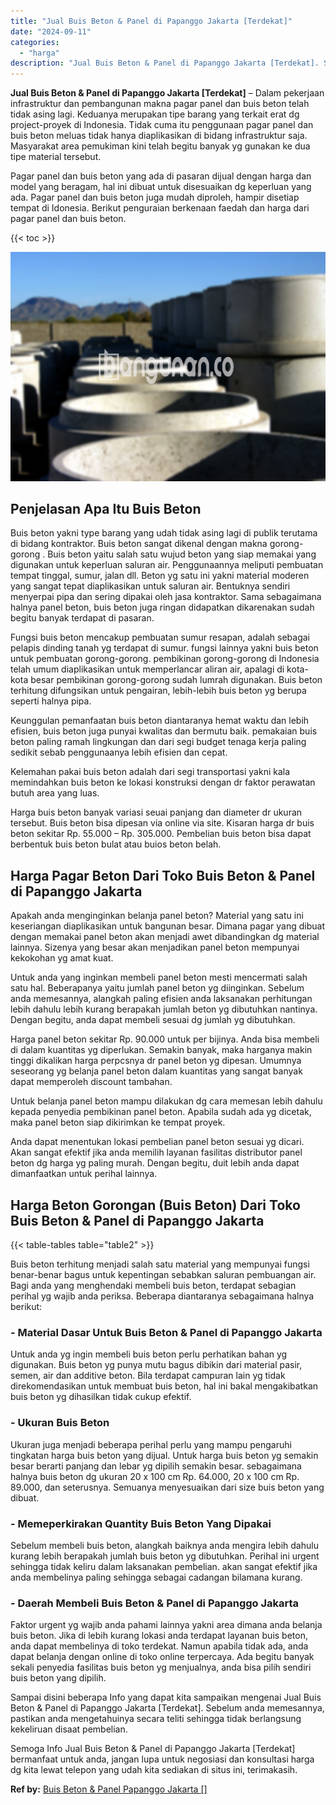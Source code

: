 ```yaml
---
title: "Jual Buis Beton & Panel di Papanggo Jakarta [Terdekat]"
date: "2024-09-11"
categories: 
  - "harga"
description: "Jual Buis Beton & Panel di Papanggo Jakarta [Terdekat]. Semoga Info Jual Buis Beton & Panel di Papanggo Jakarta [Terdekat] bermanfaat untuk anda, jangan lu..."
---
```


**Jual Buis Beton & Panel di Papanggo Jakarta \[Terdekat\]** – Dalam pekerjaan infrastruktur dan pembangunan makna pagar panel dan buis beton telah tidak asing lagi. Keduanya merupakan tipe barang yang terkait erat dg project-proyek di Indonesia. Tidak cuma itu penggunaan pagar panel dan buis beton meluas tidak hanya diaplikasikan di bidang infrastruktur saja. Masyarakat area pemukiman kini telah begitu banyak yg gunakan ke dua tipe material tersebut.

Pagar panel dan buis beton yang ada di pasaran dijual dengan harga dan model yang beragam, hal ini dibuat untuk disesuaikan dg keperluan yang ada. Pagar panel dan buis beton juga mudah diproleh, hampir disetiap tempat di Idonesia. Berikut penguraian berkenaan faedah dan harga dari pagar panel dan buis beton.

{{< toc >}}

![Jual Buis Beton & Panel di Papanggo Jakarta [Terdekat]](/images/jual-panel-buis-beton-murah-58.png)

## Penjelasan Apa Itu Buis Beton

Buis beton yakni type barang yang udah tidak asing lagi di publik terutama di bidang kontraktor. Buis beton sangat dikenal dengan makna gorong-gorong . Buis beton yaitu salah satu wujud beton yang siap memakai yang digunakan untuk keperluan saluran air. Penggunaannya meliputi pembuatan tempat tinggal, sumur, jalan dll. Beton yg satu ini yakni material moderen yang sangat tepat diaplikasikan untuk saluran air. Bentuknya sendiri menyerpai pipa dan sering dipakai oleh jasa kontraktor. Sama sebagaimana halnya panel beton, buis beton juga ringan didapatkan dikarenakan sudah begitu banyak terdapat di pasaran.

Fungsi buis beton mencakup pembuatan sumur resapan, adalah sebagai pelapis dinding tanah yg terdapat di sumur. fungsi lainnya yakni buis beton untuk pembuatan gorong-gorong. pembikinan gorong-gorong di Indonesia telah umum diaplikasikan untuk memperlancar aliran air, apalagi di kota-kota besar pembikinan gorong-gorong sudah lumrah digunakan. Buis beton terhitung difungsikan untuk pengairan, lebih-lebih buis beton yg berupa seperti halnya pipa.

Keunggulan pemanfaatan buis beton diantaranya hemat waktu dan lebih efisien, buis beton juga punyai kwalitas dan bermutu baik. pemakaian buis beton paling ramah lingkungan dan dari segi budget tenaga kerja paling sedikit sebab penggunaanya lebih efisien dan cepat.

Kelemahan pakai buis beton adalah dari segi transportasi yakni kala memindahkan buis beton ke lokasi konstruksi dengan dr faktor perawatan butuh area yang luas.

Harga buis beton banyak variasi seuai panjang dan diameter dr ukuran tersebut. Buis beton bisa dipesan via online via site. Kisaran harga dr buis beton sekitar Rp. 55.000 – Rp. 305.000. Pembelian buis beton bisa dapat berbentuk buis beton bulat atau buios beton belah.

## Harga Pagar Beton Dari Toko Buis Beton & Panel di Papanggo Jakarta

Apakah anda menginginkan belanja panel beton? Material yang satu ini keseriangan diaplikasikan untuk bangunan besar. Dimana pagar yang dibuat dengan memakai panel beton akan menjadi awet dibandingkan dg material lainnya. Sizenya yang besar akan menjadikan panel beton mempunyai kekokohan yg amat kuat.

Untuk anda yang inginkan membeli panel beton mesti mencermati salah satu hal. Beberapanya yaitu jumlah panel beton yg diinginkan. Sebelum anda memesannya, alangkah paling efisien anda laksanakan perhitungan lebih dahulu lebih kurang berapakah jumlah beton yg dibutuhkan nantinya. Dengan begitu, anda dapat membeli sesuai dg jumlah yg dibutuhkan.

Harga panel beton sekitar Rp. 90.000 untuk per bijinya. Anda bisa membeli di dalam kuantitas yg diperlukan. Semakin banyak, maka harganya makin tinggi dikalikan harga perpcsnya dr panel beton yg dipesan. Umumnya seseorang yg belanja panel beton dalam kuantitas yang sangat banyak dapat memperoleh discount tambahan.

Untuk belanja panel beton mampu dilakukan dg cara memesan lebih dahulu kepada penyedia pembikinan panel beton. Apabila sudah ada yg dicetak, maka panel beton siap dikirimkan ke tempat proyek.

Anda dapat menentukan lokasi pembelian panel beton sesuai yg dicari. Akan sangat efektif jika anda memilih layanan fasilitas distributor panel beton dg harga yg paling murah. Dengan begitu, duit lebih anda dapat dimanfaatkan untuk perihal lainnya.

## Harga Beton Gorongan (Buis Beton) Dari Toko Buis Beton & Panel di Papanggo Jakarta

{{< table-tables table="table2" >}}

Buis beton terhitung menjadi salah satu material yang mempunyai fungsi benar-benar bagus untuk kepentingan sebabkan saluran pembuangan air. Bagi anda yang menghendaki membeli buis beton, terdapat sebagian perihal yg wajib anda periksa. Beberapa diantaranya sebagaimana halnya berikut:

### \- Material Dasar Untuk Buis Beton & Panel di Papanggo Jakarta

Untuk anda yg ingin membeli buis beton perlu perhatikan bahan yg digunakan. Buis beton yg punya mutu bagus dibikin dari material pasir, semen, air dan additive beton. Bila terdapat campuran lain yg tidak direkomendasikan untuk membuat buis beton, hal ini bakal mengakibatkan buis beton yg dihasilkan tidak cukup efektif.

### \- Ukuran Buis Beton

Ukuran juga menjadi beberapa perihal perlu yang mampu pengaruhi tingkatan harga buis beton yang dijual. Untuk harga buis beton yg semakin besar berarti panjang dan lebar yg dipilih semakin besar. sebagaimana halnya buis beton dg ukuran 20 x 100 cm Rp. 64.000, 20 x 100 cm Rp. 89.000, dan seterusnya. Semuanya menyesuaikan dari size buis beton yang dibuat.

### \- Memeperkirakan Quantity Buis Beton Yang Dipakai

Sebelum membeli buis beton, alangkah baiknya anda mengira lebih dahulu kurang lebih berapakah jumlah buis beton yg dibutuhkan. Perihal ini urgent sehingga tidak keliru dalam laksanakan pembelian. akan sangat efektif jika anda membelinya paling sehingga sebagai cadangan bilamana kurang.

### \- Daerah Membeli Buis Beton & Panel di Papanggo Jakarta

Faktor urgent yg wajib anda pahami lainnya yakni area dimana anda belanja buis beton. Jika di lebih kurang lokasi anda terdapat layanan buis beton, anda dapat membelinya di toko terdekat. Namun apabila tidak ada, anda dapat belanja dengan online di toko online terpercaya. Ada begitu banyak sekali penyedia fasilitas buis beton yg menjualnya, anda bisa pilih sendiri buis beton yang dipilih.

Sampai disini beberapa Info yang dapat kita sampaikan mengenai Jual Buis Beton & Panel di Papanggo Jakarta \[Terdekat\]. Sebelum anda memesannya, pastikan anda mengetahuinya secara teliti sehingga tidak berlangsung kekeliruan disaat pembelian.

Semoga Info Jual Buis Beton & Panel di Papanggo Jakarta \[Terdekat\] bermanfaat untuk anda, jangan lupa untuk negosiasi dan konsultasi harga dg kita lewat telepon yang udah kita sediakan di situs ini, terimakasih.

**Ref by:** [Buis Beton & Panel Papanggo Jakarta []](https://id.wikipedia.org/wiki/Buis)
